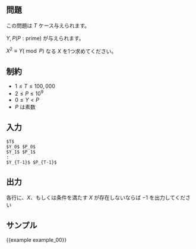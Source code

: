 問題
---------

この問題は $T$ ケース与えられます。

$Y, P(P: \textrm{prime})$ が与えられます。

$X^2 \equiv Y (\bmod P)$ なる $X$ を1つ求めてください。

制約
---------

- $1 \leq T \leq 100,000$
- $2 \leq P \leq 10^9$
- $0 \leq Y < P$
- $P$ は素数

入力
---------

```
$T$
$Y_0$ $P_0$
$Y_1$ $P_1$
:
$Y_{T-1}$ $P_{T-1}$
```

出力
---------

各行に、$X$、もしくは条件を満たす $X$ が存在しないならば $-1$ を出力してください

サンプル
---------

{{example example_00}}
